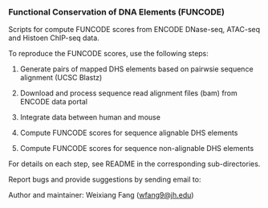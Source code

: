 ### Functional Conservation of DNA Elements (FUNCODE)

Scripts for compute FUNCODE scores from ENCODE DNase-seq, ATAC-seq and Histoen ChIP-seq data.

To reproduce the FUNCODE scores, use the following steps:

1. Generate pairs of mapped DHS elements based on pairwsie sequence alignment (UCSC Blastz)

2. Download and process sequence read alignment files (bam) from ENCODE data portal

3. Integrate data between human and mouse

4. Compute FUNCODE scores for sequence alignable DHS elements

5. Compute FUNCODE scores for sequence non-alignable DHS elements

For details on each step, see README in the corresponding sub-directories.

Report bugs and provide suggestions by sending email to:

Author and maintainer: Weixiang Fang (wfang9@jh.edu)
